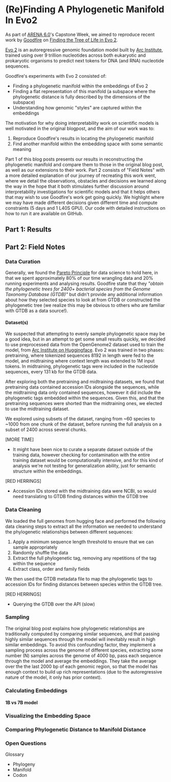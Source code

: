 # (Re)Finding A Phylogenetic Manifold In Evo2

As part of [ARENA 6.0](https://www.arena.education/)'s Capstone Week, we aimed to reproduce recent work by [Goodfire](https://www.goodfire.ai/) on [Finding the Tree of Life in Evo 2](https://www.goodfire.ai/research/phylogeny-manifold).

[Evo 2](https://arcinstitute.org/tools/evo) is an autoregressive genomic foundation model built by [Arc Institute](https://arcinstitute.org/), trained using over 9 trillion nucleotides across both eukaryotic and prokaryotic organisms to predict next tokens for DNA (and RNA) nucleotide sequences. 

Goodfire's experiments with Evo 2 consisted of:
- Finding a phylogenetic manifold within the embeddings of Evo 2
- Finding a flat representation of this manifold (a subspace where the phylogenetic distance is fully described by the dimensions of the subspace)
- Understanding how genomic "styles" are captured within the embeddings

The motivation for why doing interpretability work on scientific models is well motivated in the original blogpost, and the aim of our work was to:

1. Reproduce Goodfire's results in locating the phylogenetic manifold
2. Find another manifold within the embedding space with some semantic meaning

Part 1 of this blog posts presents our results in reconstructing the phylogenetic manifold and compare them to those in the original blog post, as well as our extensions to their work. 
Part 2 consists of "Field Notes" with a more detailed explanation of our journey of recreating this work went, where we detail the observations, obstacles and decisions we learned along the way in the hope that it both stimulates further discussion around interpretability investigations for scientific models and that it helps others that may wish to use Goodfire's work get going quickly. We highlight where we may have made different decisions given different time and compute constraints (5 days and 1 L40S GPU). Our code with detailed instructions on how to run it are available on GitHub.

## Part 1: Results

## Part 2: Field Notes

### Data Curation
Generally, we found the [Pareto Principle](https://en.wikipedia.org/wiki/Pareto_principle) for data science to hold here, in that we spent approximately 80% of our time wrangling data and 20% running experiments and analysing results. Goodfire state that they *"obtain the phylogenetic trees for 2400+ bacterial species from the Genome Taxonomy Database (GTDB)"* but didn't provide any additional information about how they selected species to look at from GTDB or constructed the phylogenetic tree (we realize this may be obvious to others who are familiar with GTDB as a data source!).
#### Dataset(s)
We suspected that attempting to evenly sample phylogenetic space may be a good idea, but in an attempt to get some small results quickly, we decided to use preprocessed data from the OpenGenome2 dataset used to train the model, from [Arc Institute on Huggingface](https://huggingface.co/datasets/arcinstitute/opengenome2). Evo 2 was trained in two phases: pretraining, where tokenized sequences 8192 in length were fed to the model, and midtraining where context length was extended to 1M input tokens. In midtraining, phylogenetic tags were included in the nucleotide sequences, every 131 kb for the GTDB data.

After exploring both the pretraining and midtraining datasets, we found that pretraining data contained accession IDs alongside the sequences, while the midtraining data only contained sequences, however it did include the phylogenetic tags embedded within the sequences. Given this, and that the pretraining sequences were shorted than the midtraining ones, we elected to use the midtraining dataset.

We explored using subsets of the dataset, ranging from ~60 species to ~1000 from one chunk of the dataset, before running the full analysis on a subset of 2400 across several chunks.

[MORE TIME] 
- It might have been nice to curate a separate dataset outside of the training data, however checking for contamination with the entire training dataset would be computationally intensive, and for this kind of analysis we're not testing for generalization ability, just for semantic structure within the embeddings.

[RED HERRINGS]
- Accession IDs stored with the midtraining data were NCBI, so would need translating to GTDB finding distances within the GTDB tree
### Data Cleaning
We loaded the full genomes from hugging face and performed the following data cleaning steps to extract all the information we needed to understand the phylogenetic relationships between different sequences:

1. Apply a minimum sequence length threshold to ensure that we can sample appropriately
2. Randomly shuffle the data
3. Extract the full phylogenetic tag, removing any repetitions of the tag within the sequence
4. Extract class, order and family fields

We then used the GTDB metadata file to map the phylogenetic tags to accession IDs for finding distances between species within the GTDB tree.

[RED HERRINGS]
- Querying the GTDB over the API (slow)
### Sampling
The original blog post explains how phylogenetic relationships are traditionally computed by comparing similar sequences, and that passing highly similar sequences through the model will inevitably result in high similar embeddings. To avoid this confounding factor, they implement a sampling process across the genome of different species, extracting some number (N) samples across the genome of 4000 bp, pass each sequence through the model and average the embeddings. They take the average over the the last 2000 bp of each genomic region, so that the model has enough context to build up rich representations (due to the autoregressive nature of the model, it only has prior context).
### Calculating Embeddings
#### 1B vs 7B model

### Visualizing the Embedding Space
### Comparing Phylogenetic Distance to Manifold Distance

### Open Questions





Glossary
- Phylogeny
- Manifold
- Codon